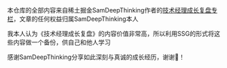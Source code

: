 本仓库的全部内容来自稀土掘金SamDeepThinking作者的[技术经理成长复盘专栏](https://juejin.cn/column/7196570893153370170)，文章的任何权益归属SamDeepThinking本人

我本人认为《技术经理成长复盘》的内容价值非常高，所以利用SSG的形式将这些内容做一个备份，供自己和他人学习

感谢SamDeepThinking分享如此深刻与真诚的成长经历，谢谢🙏！
